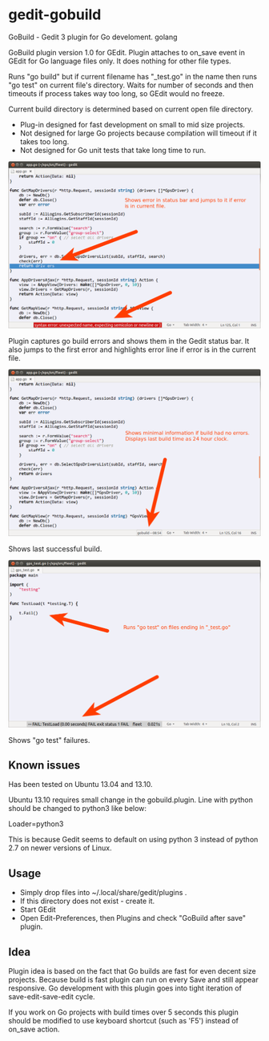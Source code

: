 gedit-gobuild
=============

GoBuild - Gedit 3 plugin for Go develoment. golang 

GoBuild plugin version 1.0 for GEdit. Plugin attaches to on_save event
in GEdit for Go language files only. It does nothing for other file types.

Runs "go build" but if current filename has "_test.go" in the name 
then runs "go test" on current file's directory. Waits for number of seconds 
and then timeouts if process takes way too long, so GEdit would no freeze.

Current build directory is determined based on current open file directory.

 * Plug-in designed for fast development on small to mid size projects.
 * Not designed for large Go projects because compilation will timeout if it 
takes too long.
 * Not designed for Go unit tests that take long time to run.

<img src="gobuildscreen1.png">

Plugin captures go build errors and shows them in the Gedit status bar.
It also jumps to the first error and highlights error line if error is in 
the current file.

<img src="gobuildscreen2.png">

Shows last successful build.

<img src="gobuildscreen3.png">

Shows "go test" failures.

Known issues 
------------

Has been tested on Ubuntu 13.04 and 13.10.

Ubuntu 13.10 requires small change in the gobuild.plugin.
Line with python should be changed to python3 like below:

Loader=python3

This is because Gedit seems to default on using python 3 instead of 
python 2.7 on newer versions of Linux.

Usage
-----

 * Simply drop files into ~/.local/share/gedit/plugins .
 * If this directory does not exist - create it.
 * Start GEdit
 * Open Edit-Preferences, then Plugins and check "GoBuild after save" plugin.
 
Idea
----

Plugin idea is based on the fact that Go builds are fast for even decent size
projects. Because build is fast plugin can run on every Save and still appear 
responsive.
Go development with this plugin goes into tight iteration of save-edit-save-edit
cycle. 

If you work on Go projects with build times over 5 seconds this plugin should be
modified to use keyboard shortcut (such as 'F5') instead of on_save action.




